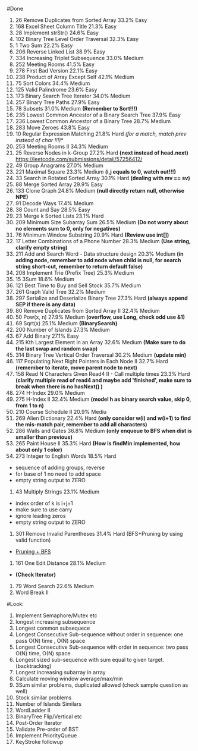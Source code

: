 #Done
1. 26  Remove Duplicates from Sorted Array 33.2%   Easy
1. 168 Excel Sheet Column Title    21.3%   Easy
1. 28  Implement strStr()  24.6%   Easy
1. 102 Binary Tree Level Order Traversal   32.3%   Easy
1. 1   Two Sum 22.2%   Easy
1. 206 Reverse Linked List 38.9%   Easy
1. 334 Increasing Triplet Subsequence  33.0%   Medium
1. 252 Meeting Rooms   41.5%   Easy
1. 278 First Bad Version   22.1%   Easy
1. 238 Product of Array Except Self    42.1%   Medium
1. 75  Sort Colors 34.4%   Medium
1. 125 Valid Palindrome    23.6%   Easy
1. 173 Binary Search Tree Iterator 34.0%   Medium
1. 257 Binary Tree Paths   27.9%   Easy
1. 78  Subsets 31.0%   Medium **(Remember to Sort!!!)**
1. 235 Lowest Common Ancestor of a Binary Search Tree  37.9%   Easy
1. 236 Lowest Common Ancestor of a Binary Tree 28.7%   Medium
1. 283 Move Zeroes 43.8%   Easy
1. 10  Regular Expression Matching 21.8%   Hard **(for a* match, match prev instead of char !!!)**
1. 253 Meeting Rooms II    34.3%   Medium
1. 25  Reverse Nodes in k-Group    27.2%   Hard **(next instead of head.next)** https://leetcode.com/submissions/detail/57256412/
1. 49  Group Anagrams  27.0%   Medium
1. 221 Maximal Square  23.3%   Medium **(i,j equals to 0, watch out!!!)**
1. 33  Search in Rotated Sorted Array  30.1%   Hard **(dealing with mv == sv)**
1. 88  Merge Sorted Array  29.9%   Easy
1. 133 Clone Graph 24.8%   Medium **(null directly return null, otherwise NPE)**
1. 91  Decode Ways 17.4%   Medium
1. 38  Count and Say   28.5%   Easy
1. 23  Merge k Sorted Lists    23.1%   Hard
1. 209 Minimum Size Subarray Sum   26.5%   Medium **(Do not worry about no elements sum to 0, only for negatives)**
1. 76  Minimum Window Substring    20.9%   Hard **(Review use int[])**
1. 17  Letter Combinations of a Phone Number   28.3%   Medium **(Use string, clarify empty string)**
1. 211 Add and Search Word - Data structure design 20.3%   Medium **(in adding node, remember to add node when child is null, for search string short-cut, remember to return default false)**
1. 208 Implement Trie (Prefix Tree)    25.3%   Medium
1. 15  3Sum    18.6%   Medium
1. 121 Best Time to Buy and Sell Stock 35.7%   Medium
1. 261 Graph Valid Tree    32.2%   Medium
1. 297 Serialize and Deserialize Binary Tree   27.3%   Hard **(always append SEP if there is any data)**
1. 80  Remove Duplicates from Sorted Array II  32.4%   Medium
1. 50  Pow(x, n)   27.9%   Medium **(overflow, use Long, check odd use &1)**
1. 69  Sqrt(x) 25.1%   Medium **(BinarySearch)**
1. 200 Number of Islands   27.3%   Medium
1. 67  Add Binary  27.1%   Easy
1. 215 Kth Largest Element in an Array 32.6%   Medium **(Make sure to do the last swap and random swap)**
1. 314 Binary Tree Vertical Order Traversal    30.2%   Medium **(update min)**
1. 117 Populating Next Right Pointers in Each Node II  32.7%   Hard **(remember to iterate, move parent node to next)**
1. 158 Read N Characters Given Read4 II - Call multiple times  23.3%   Hard **(clarify multiple read of read4 and maybe add 'finished', make sure to break when there is no hasNext() )**
1. 274 H-Index 29.0%   Medium
1. 275 H-Index II  32.4%   Medium **(model h as binary search value, skip 0, from 1 to n)**
1. 210 Course Schedule II  20.9%   Mediu
1. 269 Alien Dictionary    22.4%   Hard **(only consider w(i) and w(i+1) to find the mis-match pair, remember to add all characters)**
1. 286 Walls and Gates     36.8%   Medium **(only enqueue to BFS when dist is smaller than previous)**
1. 265 Paint House II  35.3%   Hard **(How is findMin implemented, how about only 1 color)**
1. 273 Integer to English Words    18.5%   Hard
  * sequence of adding groups, reverse
  * for base of 1 no need to add space
  * empty string output to ZERO
1. 43  Multiply Strings    23.1%   Medium
  * index order of k is i+j+1
  * make sure to use carry
  * ignore leading zeros
  * empty string output to ZERO
1. 301 Remove Invalid Parentheses  31.4%   Hard (BFS+Pruning by using valid function)
  * [Pruning + BFS](https://leetcode.com/submissions/detail/57504482/)
1. 161 One Edit Distance   28.1%   Medium
  * **(Check Iterator)**
1. 79  Word Search 22.6%   Medium
1. Word Break II

#Look:
1. Implement Semaphore/Mutex etc
1. longest increasing subsequence
1. Longest common subsequece
1. Longest Consecutive Sub-sequence without order in sequence: one pass O(N) time , O(N) space
1. Longest Consecutive Sub-sequence with order in sequence: two pass O(N) time, O(N) space
1. Longest sized sub-sequence with sum equal to given target. (backtracking)
1. Longest increasing subarray in array
1. Calculate moving window average/max/min
1. 3Sum similar problems, duplicated allowed (check sample question as well)
1. Stock similar problems
1. Number of Islands Similars
1. WordLadder II
1. BinaryTree Flip/Vertical etc
1. Post-Order Iterator
1. Validate Pre-order of BST
1. Implement PriorityQueue
1. KeyStroke followup
